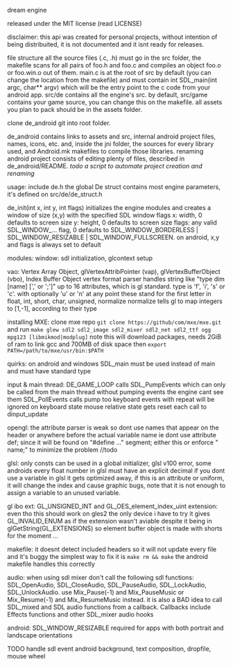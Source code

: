 dream engine

released under the MIT license (read LICENSE)

disclaimer: this api was created for personal projects, without intention of being distribuited, it is not documented and it isnt ready for releases.

file structure
all the source files (.c, .h) must go in the src folder, the makefile scans for all pairs of foo.h and foo.c and compiles an object foo.o or foo.win.o out of them.
main.c is at the root of src by default (you can change the location from the makefile) and must contain int SDL_main(int argc, char** argv) which will be the entry point to the c code from your android app.
src/de contains all the engine's src.
by default, src/game contains your game source, you can change this on the makefile.
all assets you plan to pack should be in the assets folder.

clone de_android git into root folder.

de_android contains links to assets and src, internal android project files, names, icons, etc.
and, inside the jni folder, the sources for every library used, and Android.mk makefiles to compile those libraries.
renaming android project consists of editing plenty of files, described in de_android/README.
_todo a script to automate project creation and renaming_


usage:
include de.h
the global De struct contains most engine parameters, it's defined on src/de/de_struct.h

de_init(int x, int y, int flags) initializes the engine modules and creates a window of size (x,y) with the specified SDL window flags
	x: width, 0 defaults to screen size
	y: height, 0 defaults to screen size
	flags: any valid SDL_WINDOW_... flag, 0 defaults to SDL_WINDOW_BORDERLESS | SDL_WINDOW_RESIZABLE | SDL_WINDOW_FULLSCREEN.
	on android, x,y and flags is always set to default




modules:
window: sdl initialization, glcontext setup

vao: Vertex Array Object, glVertexAttribPointer (vap), glVertexBufferObject (vbo), Index Buffer Object
vertex format parser handles string like "type dim [name] [',' or ';']"
up to 16 attributes, which is gl standard.
type is 'f', 'i', 's' or 'c'. with optionally 'u' or 'n' at any point
these stand for the first letter in float, int, short, char, unsigned, normalize
normalize tells gl to map integers to [1,-1], according to their type



installing MXE:
clone mxe repo `git clone https://github/com/mxe/mxe.git`
and run
`make glew sdl2 sdl2_image sdl2_mixer sdl2_net sdl2_ttf ogg mpg123 [libmikmod|modplug]`
note this will download packages, needs 2GiB of ram to link gcc and 700MB of disk space
then `export PATH=/path/to/mxe/usr/bin:$PATH`




quirks:
on android and windows SDL_main must be used instead of main and must have standard type

input & main thread:
DE_GAME_LOOP calls SDL_PumpEvents which can only be called from the main thread
without pumping events the engine cant see them
SDL_PollEvents calls pump too
keyboard events with repeat will be ignored on keyboard state
mouse relative state gets reset each call to dinput_update

opengl:
the attribute parser is weak so dont use names that appear on the header or anywhere before the actual variable name
ie dont use attribute def; since it will be found on "#define ..." segment;
either this or enforce " name;" to minimize the problem //todo

glsl:
only consts can be used in a global initializer, glsl v100 error, some androids
every float number in glsl must have an explicit decimal
if you dont use a variable in glsl it gets optimized away, if this is an attribute or uniform, it will change the index and cause graphic bugs, note that it is not enough to assign a variable to an unused variable.

gl ibo ext:
	GL_UNSIGNED_INT and GL_OES_element_index_uint extension:
	even tho this should work on gles2 the only device i have to try it gives GL_INVALID_ENUM
	as if the extension wasn't aviable despite it being in glGetString(GL_EXTENSIONS)
	so element buffer object is made with shorts for the moment ...


makefile:
	it doesnt detect included headers so it will not update every file and it's buggy
	the simplest way to fix it is `make rm && make`
	the android makefile handles this correctly


audio:
	when using sdl mixer don't call the following sdl functions:
	SDL_OpenAudio, SDL_CloseAudio, SDL_PauseAudio, SDL_LockAudio, SDL_UnlockAudio.
	use Mix_Pause(-1) and Mix_PauseMusic or Mix_Resume(-1) and Mix_ResumeMusic instead.
	it is also a BAD idea to call SDL_mixed and SDL audio functions from a callback.
	Callbacks include Effects functions and other SDL_mixer audio hooks


android:
	SDL_WINDOW_RESIZABLE required for apps with both portrait and landscape orientations



TODO
handle sdl event android background, text composition, dropfile, mouse wheel

